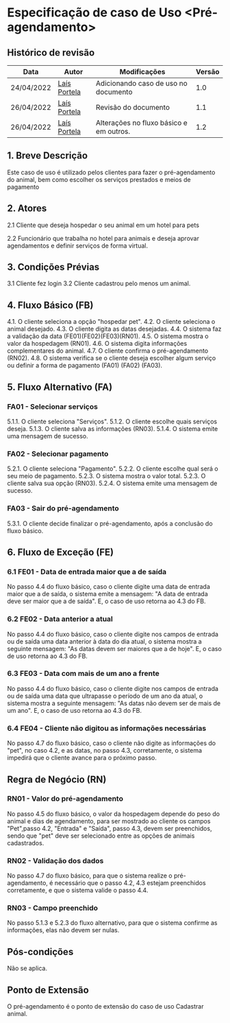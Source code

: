 # Especificação de caso de Uso <Pré-agendamento>
 
## Histórico de revisão
| Data       | Autor                                        | Modificações                      | Versão |
| ---------- | -------------------------------------------- | --------------------------------- | ------ |
| 24/04/2022 | [Laís Portela](https://github.com/laispa) |Adicionando caso de uso no documento | 1.0 |
| 26/04/2022 | [Laís Portela](https://github.com/laispa) |Revisão do documento | 1.1 |
| 26/04/2022 | [Laís Portela](https://github.com/laispa) |Alterações no fluxo básico e em outros.| 1.2 |
 
## 1. Breve Descrição
Este caso de uso é utilizado pelos clientes para fazer o pré-agendamento do animal, bem como escolher os serviços prestados e meios de pagamento
 
## 2. Atores
2.1 Cliente que deseja hospedar o seu animal em um hotel para pets
 
2.2 Funcionário que trabalha no hotel para animais e deseja aprovar agendamentos e definir serviços de forma virtual.
 
## 3. Condições Prévias
3.1 Cliente fez login
3.2 Cliente cadastrou pelo menos um animal.
 
## 4. Fluxo Básico (FB)
 
4.1. O cliente seleciona a opção "hospedar pet".
4.2. O cliente seleciona o animal desejado.
4.3. O cliente digita as datas desejadas.
4.4. O sistema faz a validação da data (FE01)(FE02)(FE03)(RN01).
4.5. O sistema mostra o valor da hospedagem (RN01).
4.6. O sistema digita informações complementares do animal.
4.7. O cliente confirma o pré-agendamento (RN02).
4.8. O sistema verifica se o cliente deseja escolher algum serviço ou definir a forma de pagamento (FA01) (FA02) (FA03).
 
## 5. Fluxo Alternativo (FA)
### FA01 - Selecionar serviços
5.1.1. O cliente seleciona "Serviços".
5.1.2. O cliente escolhe quais serviços deseja.
5.1.3. O cliente salva as informações (RN03).
5.1.4. O sistema emite uma mensagem de sucesso.
 
### FA02 - Selecionar pagamento
5.2.1. O cliente seleciona "Pagamento".
5.2.2. O cliente escolhe qual será o seu meio de pagamento.
5.2.3. O sistema mostra o valor total.
5.2.3. O cliente salva sua opção (RN03).
5.2.4. O sistema emite uma mensagem de sucesso.
 
### FA03 - Sair do pré-agendamento
5.3.1. O cliente decide finalizar o pré-agendamento, após a conclusão do fluxo básico.
 
## 6. Fluxo de Exceção (FE)
### 6.1 FE01 - Data de entrada maior que a de saída
No passo 4.4 do fluxo básico, caso o cliente digite uma data de entrada maior que a de saída, o sistema emite a mensagem: "A data de entrada deve ser maior que a de saída". E, o caso de uso retorna ao 4.3 do FB.
### 6.2 FE02 - Data anterior a atual
No passo 4.4 do fluxo básico, caso o cliente digite nos campos de entrada ou de saída uma data anterior à data do dia atual, o sistema mostra a seguinte mensagem: "As datas devem ser maiores que a de hoje".  E, o caso de uso retorna ao 4.3 do FB.
### 6.3 FE03 - Data com mais de um ano a frente
No passo 4.4 do fluxo básico, caso o cliente digite nos campos de entrada ou de saída uma data que ultrapasse o período de um ano da atual, o sistema mostra a seguinte mensagem: "As datas não devem ser de mais de um ano". E, o caso de uso retorna ao 4.3 do FB.
### 6.4 FE04 - Cliente não digitou as informações necessárias
No passo 4.7 do fluxo básico, caso o cliente não digite as informações do "pet", no caso 4.2, e as datas, no passo 4.3, corretamente, o sistema impedirá que o cliente avance para o próximo passo.
 
## Regra de Negócio (RN)
### RN01 - Valor do pré-agendamento
No passo 4.5 do fluxo básico, o valor da hospedagem depende do peso do animal e dias de agendamento, para ser mostrado ao cliente os campos "Pet",passo 4.2, "Entrada" e "Saída", passo 4.3, devem ser preenchidos, sendo que "pet" deve ser selecionado entre as opções de animais cadastrados.
### RN02 - Validação dos dados
No passo 4.7 do fluxo básico, para que o sistema realize o pré-agendamento, é necessário que o passo 4.2, 4.3 estejam preenchidos corretamente, e que o sistema valide o passo 4.4.
### RN03 - Campo preenchido
No passo 5.1.3 e 5.2.3 do fluxo alternativo, para que o sistema confirme as informações, elas não devem ser nulas.
## Pós-condições
 Não se aplica.
## Ponto de Extensão
 O pré-agendamento é o ponto de extensão do caso de uso Cadastrar animal.
